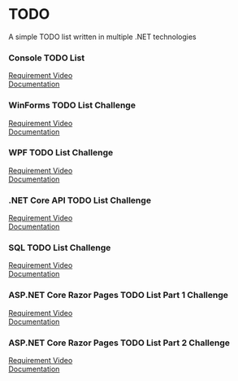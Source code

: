 # TODO
A simple TODO list written in multiple .NET technologies 

### Console TODO List
[Requirement Video](https://www.youtube.com/watch?v=pxdwwgIja5Q&list=PLLWMQd6PeGY1VcJGocm1wwtFCZUrh2sc9&index=39)  
[Documentation](https://www.filepicker.io/api/file/mleCuWCQlSaKFVnMdm5a)  

### WinForms TODO List Challenge
[Requirement Video](https://www.youtube.com/watch?v=pxdwwgIja5Q&list=PLLWMQd6PeGY1VcJGocm1wwtFCZUrh2sc9&index=40)  
[Documentation](https://www.filepicker.io/api/file/fEFxKYQdTs2RHO9QReyE)  

### WPF TODO List Challenge
[Requirement Video](https://www.youtube.com/watch?v=pxdwwgIja5Q&list=PLLWMQd6PeGY1VcJGocm1wwtFCZUrh2sc9&index=41)  
[Documentation]()  

### .NET Core API TODO List Challenge
[Requirement Video](https://www.youtube.com/watch?v=pxdwwgIja5Q&list=PLLWMQd6PeGY1VcJGocm1wwtFCZUrh2sc9&index=42)  
[Documentation]()  

### SQL TODO List Challenge
[Requirement Video](https://www.youtube.com/watch?v=pxdwwgIja5Q&list=PLLWMQd6PeGY1VcJGocm1wwtFCZUrh2sc9&index=43)  
[Documentation]()  

### ASP.NET Core Razor Pages TODO List Part 1 Challenge
[Requirement Video](https://www.youtube.com/watch?v=pxdwwgIja5Q&list=PLLWMQd6PeGY1VcJGocm1wwtFCZUrh2sc9&index=44)  
[Documentation]()  

### ASP.NET Core Razor Pages TODO List Part 2 Challenge
[Requirement Video](https://www.youtube.com/watch?v=pxdwwgIja5Q&list=PLLWMQd6PeGY1VcJGocm1wwtFCZUrh2sc9&index=45)  
[Documentation]()  

